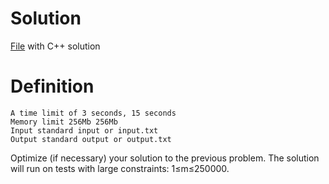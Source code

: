 # Solution

[File](../task_h.cpp) with C++ solution

# Definition

    A time limit of 3 seconds, 15 seconds
    Memory limit 256Mb 256Mb
    Input standard input or input.txt
    Output standard output or output.txt

Optimize (if necessary) your solution to the previous problem. The solution will run on tests with large constraints: 1≤m≤250000.
